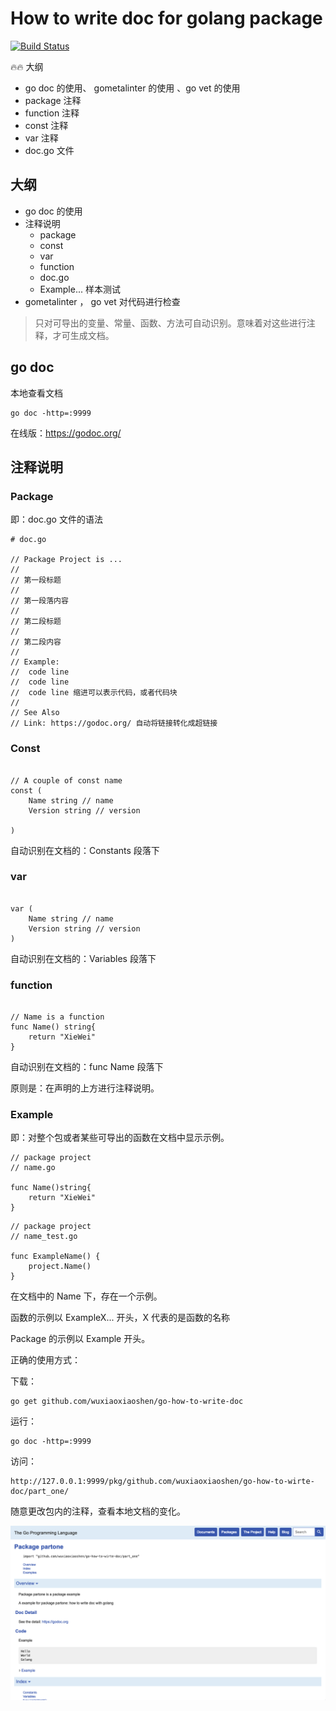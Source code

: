 # How to write doc for golang package
[![Build Status](https://travis-ci.com/wuxiaoxiaoshen/go-how-to-write-doc.svg?token=NJwtDqGPUSoHiysBfFqE&branch=master)](https://travis-ci.com/wuxiaoxiaoshen/go-how-to-write-doc)


:fire::fire: 大纲

- go doc 的使用、 gometalinter 的使用 、go vet 的使用
- package 注释
- function 注释
- const 注释
- var 注释
- doc.go 文件


## 大纲

- go doc 的使用
- 注释说明
    - package
    - const
    - var
    - function
    - doc.go
    - Example... 样本测试
- gometalinter ， go vet 对代码进行检查


> 只对可导出的变量、常量、函数、方法可自动识别。意味着对这些进行注释，才可生成文档。


## go doc

本地查看文档

``` 
go doc -http=:9999

```

在线版：https://godoc.org/

## 注释说明

### Package 

即：doc.go 文件的语法

``` 
# doc.go

// Package Project is ...
// 
// 第一段标题
// 
// 第一段落内容
// 
// 第二段标题
//
// 第二段内容
//
// Example:
//  code line
//  code line
//  code line 缩进可以表示代码，或者代码块
// 
// See Also
// Link: https://godoc.org/ 自动将链接转化成超链接

```

### Const

``` 

// A couple of const name
const (
    Name string // name
    Version string // version
    
)
``` 

自动识别在文档的：Constants 段落下

### var 

``` 

var (
    Name string // name
    Version string // version
)
```

自动识别在文档的：Variables 段落下

### function 

``` 

// Name is a function
func Name() string{
    return "XieWei"
}

```

自动识别在文档的：func Name 段落下

原则是：在声明的上方进行注释说明。

### Example

即：对整个包或者某些可导出的函数在文档中显示示例。

``` 
// package project
// name.go

func Name()string{
    return "XieWei"
}
```

``` 
// package project
// name_test.go

func ExampleName() {
    project.Name()
}

```

在文档中的 Name 下，存在一个示例。


函数的示例以 ExampleX... 开头，X 代表的是函数的名称

Package 的示例以 Example 开头。


正确的使用方式：

下载：
``` 
go get github.com/wuxiaoxiaoshen/go-how-to-write-doc
```

运行：
``` 
go doc -http=:9999
```

访问：
``` 
http://127.0.0.1:9999/pkg/github.com/wuxiaoxiaoshen/go-how-to-wirte-doc/part_one/
```

随意更改包内的注释，查看本地文档的变化。

![image](image/partone_doc.png)